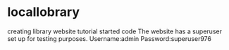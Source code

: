 # locallobrary
creating library website tutorial started code
The website has a superuser set up for testing purposes.
Username:admin
Password:superuser976
